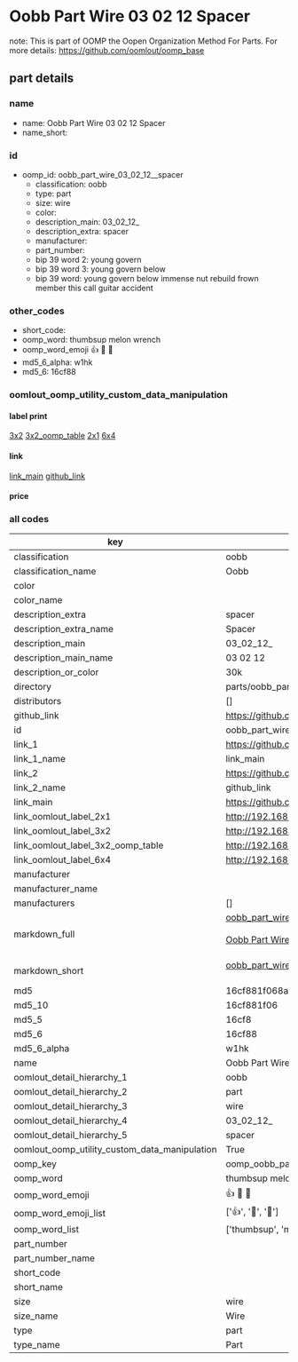 # Oobb Part Wire 03 02 12  Spacer  

note: This is part of OOMP the Oopen Organization Method For Parts. For more details: https://github.com/oomlout/oomp_base

##  part details





### name
* name: Oobb Part Wire 03 02 12  Spacer
* name_short: 
### id
* oomp_id: oobb_part_wire_03_02_12__spacer
  * classification: oobb
  * type: part
  * size: wire
  * color: 
  * description_main: 03_02_12_
  * description_extra: spacer
  * manufacturer: 
  * part_number: 
  * bip 39 word 2: young govern
  * bip 39 word 3: young govern below
  * bip 39 word: young govern below immense nut rebuild frown member this call guitar accident

### other_codes
* short_code: 
* oomp_word: thumbsup melon wrench
* oomp_word_emoji :thumbsup: :melon: :wrench:
* md5_6_alpha: w1hk
* md5_6: 16cf88






### oomlout_oomp_utility_custom_data_manipulation
#### label print
[3x2](http://192.168.1.245:1112/?label=oomp%20w1hk)
[3x2_oomp_table](http://192.168.1.107:1112/?label=oomp%20w1hk)
[2x1](http://192.168.1.242:1112/?label=oomp%20w1hk)
[6x4](http://192.168.1.55:1112/?label=oomp%20w1hk)    

#### link

[link_main](https://github.com/oomlout/oomlout_oomp_current_version_messy/tree/main/parts/oobb_part_wire_03_02_12__spacer) [github_link](https://github.com/oomlout/oomlout_oomp_part_src/tree/main/parts/oobb_part_wire_03_02_12__spacer)                             

#### price







### all codes 
| key | value |  
| --- | --- |  
| classification | oobb |  
| classification_name | Oobb |  
| color |  |  
| color_name |  |  
| description_extra | spacer |  
| description_extra_name | Spacer |  
| description_main | 03_02_12_ |  
| description_main_name | 03 02 12  |  
| description_or_color | 30k |  
| directory | parts/oobb_part_wire_03_02_12__spacer |  
| distributors | [] |  
| github_link | https://github.com/oomlout/oomlout_oomp_part_src/tree/main/parts/oobb_part_wire_03_02_12__spacer |  
| id | oobb_part_wire_03_02_12__spacer |  
| link_1 | https://github.com/oomlout/oomlout_oomp_current_version_messy/tree/main/parts/oobb_part_wire_03_02_12__spacer |  
| link_1_name | link_main |  
| link_2 | https://github.com/oomlout/oomlout_oomp_part_src/tree/main/parts/oobb_part_wire_03_02_12__spacer |  
| link_2_name | github_link |  
| link_main | https://github.com/oomlout/oomlout_oomp_current_version_messy/tree/main/parts/oobb_part_wire_03_02_12__spacer |  
| link_oomlout_label_2x1 | http://192.168.1.242:1112/?label=oomp%20w1hk |  
| link_oomlout_label_3x2 | http://192.168.1.245:1112/?label=oomp%20w1hk |  
| link_oomlout_label_3x2_oomp_table | http://192.168.1.107:1112/?label=oomp%20w1hk |  
| link_oomlout_label_6x4 | http://192.168.1.55:1112/?label=oomp%20w1hk |  
| manufacturer |  |  
| manufacturer_name |  |  
| manufacturers | [] |  
| markdown_full | [oobb_part_wire_03_02_12__spacer](https://github.com/oomlout/oomlout_oomp_current_version_messy/tree/main/parts/oobb_part_wire_03_02_12__spacer)<br>[](https://github.com/oomlout/oomlout_oomp_current_version_messy/tree/main/parts/oobb_part_wire_03_02_12__spacer)<br>[Oobb Part Wire 03 02 12  Spacer](https://github.com/oomlout/oomlout_oomp_current_version_messy/tree/main/parts/oobb_part_wire_03_02_12__spacer)<br><br> |  
| markdown_short | [oobb_part_wire_03_02_12__spacer](https://github.com/oomlout/oomlout_oomp_current_version_messy/tree/main/parts/oobb_part_wire_03_02_12__spacer)<br><br> |  
| md5 | 16cf881f068acbb2cd4bd718299947fa |  
| md5_10 | 16cf881f06 |  
| md5_5 | 16cf8 |  
| md5_6 | 16cf88 |  
| md5_6_alpha | w1hk |  
| name | Oobb Part Wire 03 02 12  Spacer |  
| oomlout_detail_hierarchy_1 | oobb |  
| oomlout_detail_hierarchy_2 | part |  
| oomlout_detail_hierarchy_3 | wire |  
| oomlout_detail_hierarchy_4 | 03_02_12_ |  
| oomlout_detail_hierarchy_5 | spacer |  
| oomlout_oomp_utility_custom_data_manipulation | True |  
| oomp_key | oomp_oobb_part_wire_03_02_12__spacer |  
| oomp_word | thumbsup melon wrench |  
| oomp_word_emoji | :thumbsup: :melon: :wrench: |  
| oomp_word_emoji_list | [':thumbsup:', ':melon:', ':wrench:'] |  
| oomp_word_list | ['thumbsup', 'melon', 'wrench'] |  
| part_number |  |  
| part_number_name |  |  
| short_code |  |  
| short_name |  |  
| size | wire |  
| size_name | Wire |  
| type | part |  
| type_name | Part |  
